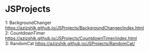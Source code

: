 # JSProjects

1: BackgroundChanger https://azizshik.github.io/JSProjects/BackgroundChanger/index.html <br>
2: CountdownTimer https://azizshik.github.io/JSProjects/CountdownTimer/index.html <br>
3: RandomCat https://azizshik.github.io/JSProjects/RandomCat/ <br>
